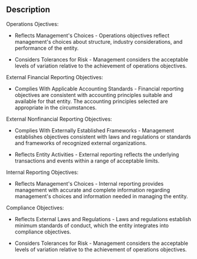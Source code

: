 ## Description

Operations Ojectives:
- Reflects Management's Choices - Operations objectives reflect management's choices about structure, industry considerations, and performance of the entity.

- Considers Tolerances for Risk - Management considers the acceptable levels of variation relative to the achievement of operations objectives.

External Financial Reporting Objectives:
- Complies With Applicable Accounting Standards - Financial reporting objectives are consistent with accounting principles suitable and available for that entity. The accounting principles selected are appropriate in the circumstances.

External Nonfinancial Reporting Objectives:
- Complies With Externally Established Frameworks - Management establishes objectives consistent with laws and regulations or standards and frameworks of recognized external organizations.

- Reflects Entity Activities - External reporting reflects the underlying transactions and events within a range of acceptable limits.

Internal Reporting Objectives:
- Reflects Management's Choices - Internal reporting provides management with accurate and complete information regarding management's choices and information needed in managing the entity.

Compliance Objectives:
 - Reflects External Laws and Regulations - Laws and regulations establish minimum standards of conduct, which the entity integrates into compliance objectives.

- Considers Tolerances for Risk - Management considers the acceptable levels of variation relative to the achievement of operations objectives.